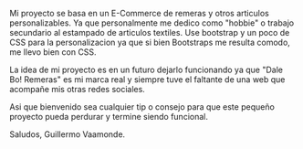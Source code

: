 Mi proyecto se basa en un E-Commerce de remeras y otros articulos personalizables. Ya que personalmente me dedico
como "hobbie" o trabajo secundario al estampado de articulos textiles.
Use bootstrap y un poco de CSS para la personalizacion ya que si bien Bootstraps me resulta comodo, me llevo bien con CSS.

La idea de mi proyecto es en un futuro dejarlo funcionando ya que "Dale Bo! Remeras" es mi marca real y siempre tuve el faltante
de una web que acompañe mis otras redes sociales.

Asi que bienvenido sea cualquier tip o consejo para que este pequeño proyecto pueda perdurar y termine siendo funcional.

Saludos, Guillermo Vaamonde.



















